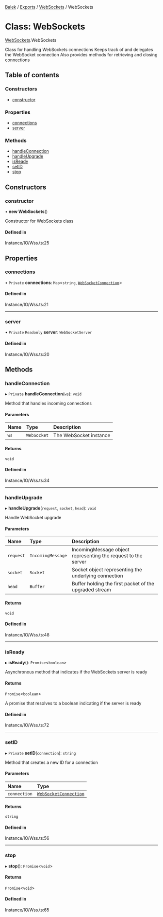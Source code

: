 [Balek](../README.md) / [Exports](../modules.md) / [WebSockets](../modules/WebSockets.md) / WebSockets

# Class: WebSockets

[WebSockets](../modules/WebSockets.md).WebSockets

Class for handling WebSockets connections
Keeps track of and delegates the WebSocket connection
Also provides methods for retrieving and closing connections

## Table of contents

### Constructors

- [constructor](WebSockets.WebSockets.md#constructor)

### Properties

- [connections](WebSockets.WebSockets.md#connections)
- [server](WebSockets.WebSockets.md#server)

### Methods

- [handleConnection](WebSockets.WebSockets.md#handleconnection)
- [handleUpgrade](WebSockets.WebSockets.md#handleupgrade)
- [isReady](WebSockets.WebSockets.md#isready)
- [setID](WebSockets.WebSockets.md#setid)
- [stop](WebSockets.WebSockets.md#stop)

## Constructors

### constructor

• **new WebSockets**()

Constructor for WebSockets class

#### Defined in

Instance/IO/Wss.ts:25

## Properties

### connections

• `Private` **connections**: `Map`<`string`, [`WebSocketConnection`](WebSocketConnection.WebSocketConnection.md)\>

#### Defined in

Instance/IO/Wss.ts:21

___

### server

• `Private` `Readonly` **server**: `WebSocketServer`

#### Defined in

Instance/IO/Wss.ts:20

## Methods

### handleConnection

▸ `Private` **handleConnection**(`ws`): `void`

Method that handles incoming connections

#### Parameters

| Name | Type | Description |
| :------ | :------ | :------ |
| `ws` | `WebSocket` | The WebSocket instance |

#### Returns

`void`

#### Defined in

Instance/IO/Wss.ts:34

___

### handleUpgrade

▸ **handleUpgrade**(`request`, `socket`, `head`): `void`

Handle WebSocket upgrade

#### Parameters

| Name | Type | Description |
| :------ | :------ | :------ |
| `request` | `IncomingMessage` | IncomingMessage object representing the request to the server |
| `socket` | `Socket` | Socket object representing the underlying connection |
| `head` | `Buffer` | Buffer holding the first packet of the upgraded stream |

#### Returns

`void`

#### Defined in

Instance/IO/Wss.ts:48

___

### isReady

▸ **isReady**(): `Promise`<`boolean`\>

Asynchronous method that indicates if the WebSockets server is ready

#### Returns

`Promise`<`boolean`\>

A promise that resolves to a boolean indicating if the server is ready

#### Defined in

Instance/IO/Wss.ts:72

___

### setID

▸ `Private` **setID**(`connection`): `string`

Method that creates a new ID for a connection

#### Parameters

| Name | Type |
| :------ | :------ |
| `connection` | [`WebSocketConnection`](WebSocketConnection.WebSocketConnection.md) |

#### Returns

`string`

#### Defined in

Instance/IO/Wss.ts:56

___

### stop

▸ **stop**(): `Promise`<`void`\>

#### Returns

`Promise`<`void`\>

#### Defined in

Instance/IO/Wss.ts:65
